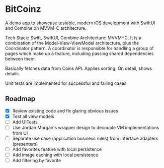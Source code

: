 # BitCoinz
A demo app to showcase testable, modern iOS development with SwiftUI and Combine on MVVM-C architecture.

Tech Stack: Swift, SwiftUI, Combine 
Architecture: MVVM+C. It is a combination of the Model-View-ViewModel architecture, plus the Coordinator pattern. A coordinator is responsible for handling a group of pages which make up a feature, including passing shared dependencies between them.

Basically fetches data from Coins API. Applies sorting. On detail, shows details.

Unit tests are implemented for successful and failing cases.

## Roadmap
- [x] Review existing code and fix glaring obvious issues
- [x] Test all view models
- [ ] Add UITests
- [ ] Use Jordan Morgan's wrapper design to decouple VM implementations from UI
- [ ] Separate use case (application business rules) from interface adapters (presenters)
- [ ] Add favorites feature with local persistence
- [ ] Add image caching with local persistence
- [ ] Add filtering by favorite
